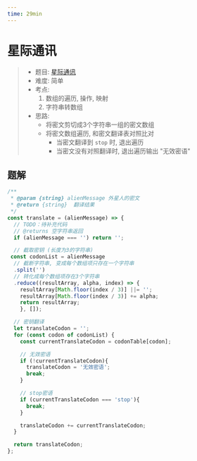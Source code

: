 ```yaml
---
time: 29min
---
```


# 星际通讯

> - 题目: [星际通讯](https://www.lanqiao.cn/problems/7858/learning/?contest_id=150)
> - 难度: 简单
> - 考点: 
> 	1. 数组的遍历, 操作, 映射
> 	1. 字符串转数组
> - 思路: 
> 	- 将密文剪切成3个字符串一组的密文数组
> 	- 将密文数组遍历, 和密文翻译表对照比对
> 		- 当密文翻译到 `stop` 时, 退出遍历
> 		- 当密文没有对照翻译时, 退出遍历输出 "无效密语"

## 题解
```js
/**
 * @param {string} alienMessage 外星人的密文
 * @return {string}  翻译结果
 */
const translate = (alienMessage) => {
  // TODO：待补充代码
  // @returns 空字符串返回
  if (alienMessage === '') return '';

  // 截取密钥 (长度为3的字符串)
 const codonList = alienMessage
  // 截断字符串, 变成每个数组项只存在一个字符串
  .split('')
  // 转化成每个数组项存在3个字符串
  .reduce((resultArray, alpha, index) => {
    resultArray[Math.floor(index / 3)] ||= '';
    resultArray[Math.floor(index / 3)] += alpha;
    return resultArray;
    }, []);

  // 密钥翻译
  let translateCodon = '';
  for (const codon of codonList) {
    const currentTranslateCodon = codonTable[codon];

    // 无效密语
    if (!currentTranslateCodon){
      translateCodon = '无效密语';
      break;
    }

    // stop密语
    if (currentTranslateCodon === 'stop'){
      break;
    }

    translateCodon += currentTranslateCodon;
  }

  return translateCodon;
};
```